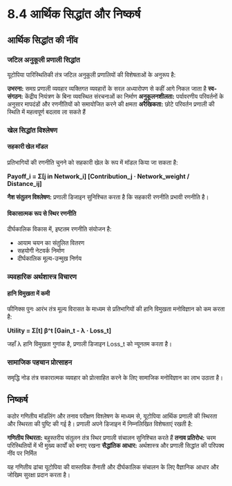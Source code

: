 # 8.4 आर्थिक सिद्धांत और निष्कर्ष

## आर्थिक सिद्धांत की नींव

### जटिल अनुकूली प्रणाली सिद्धांत

यूटोपिया पारिस्थितिकी तंत्र जटिल अनुकूली प्रणालियों की विशेषताओं के अनुरूप है:

**उभरना:** समग्र प्रणाली व्यवहार व्यक्तिगत व्यवहारों के सरल अध्यारोपण से कहीं आगे निकल जाता है
**स्व-संगठन:** केंद्रीय नियंत्रण के बिना व्यवस्थित संरचनाओं का निर्माण
**अनुकूलनशीलता:** पर्यावरणीय परिवर्तनों के अनुसार मापदंडों और रणनीतियों को समायोजित करने की क्षमता
**अरैखिकता:** छोटे परिवर्तन प्रणाली की स्थिति में महत्वपूर्ण बदलाव ला सकते हैं

### खेल सिद्धांत विश्लेषण

#### सहकारी खेल मॉडल

प्रतिभागियों की रणनीति चुनने को सहकारी खेल के रूप में मॉडल किया जा सकता है:

**Payoff_i = Σ[j in Network_i] [Contribution_j · Network_weight / Distance_ij]**

**नैश संतुलन विश्लेषण:** प्रणाली डिजाइन सुनिश्चित करता है कि सहकारी रणनीति प्रभावी रणनीति है।

#### विकासात्मक रूप से स्थिर रणनीति

दीर्घकालिक विकास में, इष्टतम रणनीति संयोजन है:
- आयाम चयन का संतुलित वितरण
- सहयोगी नेटवर्क निर्माण
- दीर्घकालिक मूल्य-उन्मुख निर्णय

### व्यवहारिक अर्थशास्त्र विचारण

#### हानि विमुखता में कमी

फीनिक्स पुनः आरंभ तंत्र मूल्य विरासत के माध्यम से प्रतिभागियों की हानि विमुखता मनोविज्ञान को कम करता है:

**Utility = Σ[t] β^t [Gain_t - λ · Loss_t]**

जहाँ λ हानि विमुखता गुणांक है, प्रणाली डिजाइन Loss_t को न्यूनतम करता है।

### सामाजिक पहचान प्रोत्साहन

समृद्धि नोड तंत्र सकारात्मक व्यवहार को प्रोत्साहित करने के लिए सामाजिक मनोविज्ञान का लाभ उठाता है।

## निष्कर्ष

कठोर गणितीय मॉडलिंग और तनाव परीक्षण विश्लेषण के माध्यम से, यूटोपिया आर्थिक प्रणाली की स्थिरता और स्थिरता की पुष्टि की गई है। प्रणाली अपने डिजाइन में निम्नलिखित विशेषताएं रखती है:

**गणितीय स्थिरता:** बहुस्तरीय संतुलन तंत्र स्थिर प्रणाली संचालन सुनिश्चित करते हैं
**तनाव प्रतिरोध:** चरम परिस्थितियों में भी मुख्य कार्यों को बनाए रखना
**सैद्धांतिक आधार:** अर्थशास्त्र और प्रणाली सिद्धांत की परिपक्व नींव पर निर्मित

यह गणितीय ढांचा यूटोपिया की वास्तविक तैनाती और दीर्घकालिक संचालन के लिए वैज्ञानिक आधार और जोखिम सुरक्षा प्रदान करता है।
